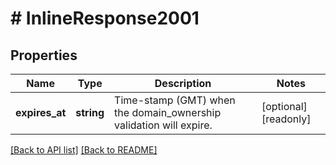# # InlineResponse2001

## Properties

Name | Type | Description | Notes
------------ | ------------- | ------------- | -------------
**expires_at** | **string** | Time-stamp (GMT) when the domain_ownership validation will expire. | [optional] [readonly] 


[[Back to API list]](../../README.md#endpoints) [[Back to README]](../../README.md)
